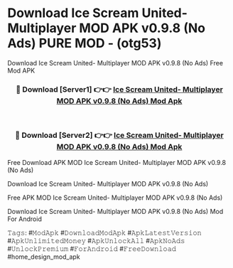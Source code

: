 # Download Ice Scream United- Multiplayer MOD APK v0.9.8 (No Ads) PURE MOD - (otg53)
Download Ice Scream United- Multiplayer MOD APK v0.9.8 (No Ads) Free Mod APK

<div align="center">
<h3>🔴 Download [Server1] 👉👉 <a href="https://apk-comot.site?title=Ice_Scream_United-_Multiplayer_MOD_APK_v0.9.8_(No_Ads)">Ice Scream United- Multiplayer MOD APK v0.9.8 (No Ads) Mod Apk</a></h3><br>

<h3>🔴 Download [Server2] 👉👉 <a href="https://apk-comot.site?title=Ice_Scream_United-_Multiplayer_MOD_APK_v0.9.8_(No_Ads)">Ice Scream United- Multiplayer MOD APK v0.9.8 (No Ads) Mod Apk</a></h3>
</div>


Free Download APK MOD Ice Scream United- Multiplayer MOD APK v0.9.8 (No Ads)

Download Ice Scream United- Multiplayer MOD APK v0.9.8 (No Ads) 

Free APK MOD Ice Scream United- Multiplayer MOD APK v0.9.8 (No Ads) 

Download Ice Scream United- Multiplayer MOD APK v0.9.8 (No Ads) Mod For Android

𝚃𝚊𝚐𝚜: #𝙼𝚘𝚍𝙰𝚙𝚔 #𝙳𝚘𝚠𝚗𝚕𝚘𝚊𝚍𝙼𝚘𝚍𝙰𝚙𝚔 #𝙰𝚙𝚔𝙻𝚊𝚝𝚎𝚜𝚝𝚅𝚎𝚛𝚜𝚒𝚘𝚗 #𝙰𝚙𝚔𝚄𝚗𝚕𝚒𝚖𝚒𝚝𝚎𝚍𝙼𝚘𝚗𝚎𝚢 #𝙰𝚙𝚔𝚄𝚗𝚕𝚘𝚌𝚔𝙰𝚕𝚕 #𝙰𝚙𝚔𝙽𝚘𝙰𝚍𝚜 #𝚄𝚗𝚕𝚘𝚌𝚔𝙿𝚛𝚎𝚖𝚒𝚞𝚖 #𝙵𝚘𝚛𝙰𝚗𝚍𝚛𝚘𝚒𝚍 #𝙵𝚛𝚎𝚎𝙳𝚘𝚠𝚗𝚕𝚘𝚊𝚍 #home_design_mod_apk